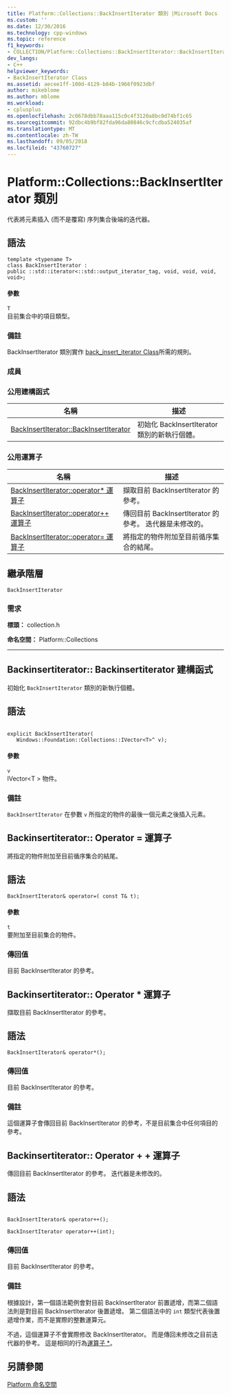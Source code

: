 ```yaml
---
title: Platform::Collections::BackInsertIterator 類別 |Microsoft Docs
ms.custom: ''
ms.date: 12/30/2016
ms.technology: cpp-windows
ms.topic: reference
f1_keywords:
- COLLECTION/Platform::Collections::BackInsertIterator::BackInsertIterator
dev_langs:
- C++
helpviewer_keywords:
- BackInsertIterator Class
ms.assetid: aecee1ff-100d-4129-b84b-1966f0923dbf
author: mikeblome
ms.author: mblome
ms.workload:
- cplusplus
ms.openlocfilehash: 2c0678dbb78aaa115c0c4f3120a8bc0d74bf1c65
ms.sourcegitcommit: 92dbc4b9bf82fda96da80846c9cfcdba524035af
ms.translationtype: MT
ms.contentlocale: zh-TW
ms.lasthandoff: 09/05/2018
ms.locfileid: "43760727"
---
```

# <a name="platformcollectionsbackinsertiterator-class"></a>Platform::Collections::BackInsertIterator 類別
代表將元素插入 (而不是覆寫) 序列集合後端的迭代器。  
  
## <a name="syntax"></a>語法  
  
```  
template <typename T>  
class BackInsertIterator : 
public ::std::iterator<::std::output_iterator_tag, void, void, void, void>;  
```  
  
#### <a name="parameters"></a>參數  
 `T`  
 目前集合中的項目類型。  
  
### <a name="remarks"></a>備註  
 BackInsertIterator 類別實作 [back_insert_iterator Class](../standard-library/back-insert-iterator-class.md)所需的規則。  
  
### <a name="members"></a>成員  
  
### <a name="public-constructors"></a>公用建構函式  
  
|名稱|描述|  
|----------|-----------------|  
|[BackInsertIterator::BackInsertIterator](#ctor)|初始化 BackInsertIterator 類別的新執行個體。|  
  
### <a name="public-operators"></a>公用運算子  
  
|名稱|描述|  
|----------|-----------------|  
|[BackInsertIterator::operator* 運算子](#operator-dereference)|擷取目前 BackInsertIterator 的參考。|  
|[BackInsertIterator::operator++ 運算子](#operator-increment)|傳回目前 BackInsertIterator 的參考。 迭代器是未修改的。|  
|[BackInsertIterator::operator= 運算子](#operator-assign)|將指定的物件附加至目前循序集合的結尾。|  
  
## <a name="inheritance-hierarchy"></a>繼承階層  
 `BackInsertIterator`  
  
### <a name="requirements"></a>需求  
 **標頭：** collection.h  
  
 **命名空間：** Platform::Collections  
  
---
## <a name="ctor"></a>  Backinsertiterator:: Backinsertiterator 建構函式
初始化 `BackInsertIterator` 類別的新執行個體。  
  
## <a name="syntax"></a>語法  
  
```  
  
explicit BackInsertIterator(  
   Windows::Foundation::Collections::IVector<T>^ v);  
```  
  
#### <a name="parameters"></a>參數  
 `v`  
 IVector\<T > 物件。  
  
### <a name="remarks"></a>備註  
 `BackInsertIterator` 在參數 `v` 所指定的物件的最後一個元素之後插入元素。  
 
## <a name="operator-assign"></a>  Backinsertiterator:: Operator = 運算子
將指定的物件附加至目前循序集合的結尾。  
  
## <a name="syntax"></a>語法  
  
```    
BackInsertIterator& operator=( const T& t);  
```  
  
#### <a name="parameters"></a>參數  
 `t`  
 要附加至目前集合的物件。  
  
### <a name="return-value"></a>傳回值  
 目前 BackInsertIterator 的參考。  

## <a name="operator-dereference"></a>  Backinsertiterator:: Operator * 運算子
擷取目前 BackInsertIterator 的參考。  
  
## <a name="syntax"></a>語法  
  
```  
BackInsertIterator& operator*();  
```  
  
### <a name="return-value"></a>傳回值  
 目前 BackInsertIterator 的參考。  
  
### <a name="remarks"></a>備註  
 這個運算子會傳回目前 BackInsertIterator 的參考，不是目前集合中任何項目的參考。  
 
## <a name="operator-increment"></a>  Backinsertiterator:: Operator + + 運算子
傳回目前 BackInsertIterator 的參考。 迭代器是未修改的。  
  
## <a name="syntax"></a>語法  
  
``` 
  
BackInsertIterator& operator++();  
  
BackInsertIterator operator++(int);  
```  
  
### <a name="return-value"></a>傳回值  
 目前 BackInsertIterator 的參考。  
  
### <a name="remarks"></a>備註  
 根據設計，第一個語法範例會對目前 BackInsertIterator 前置遞增，而第二個語法則是對目前 BackInsertIterator 後置遞增。 第二個語法中的 `int` 類型代表後置遞增作業，而不是實際的整數運算元。  
  
 不過，這個運算子不會實際修改 BackInsertIterator。 而是傳回未修改之目前迭代器的參考。 這是相同的行為[運算子 *](#dereference-operator)。  
  
  
## <a name="see-also"></a>另請參閱  
 [Platform 命名空間](platform-namespace-c-cx.md)